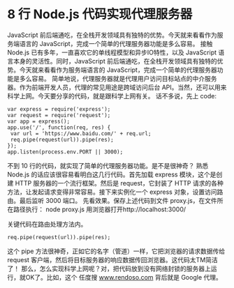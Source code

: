 # 8 行 Node.js 代码实现代理服务器

JavaScript 前后端通吃，在全栈开发领域具有独特的优势。今天就来看看作为服务端语言的 JavaScript，完成一个简单的代理服务器功能是多么容易。
接触 Node.js 已有多年，一直喜欢它的单线程模型和异步IO特性，以及 JavaScript 语言本身的灵活性。同时，JavaScript 前后端通吃，在全栈开发领域具有独特的优势。今天就来看看作为服务端语言的 JavaScript，完成一个简单的代理服务器功能是多么容易。
简单地说，代理服务器就是代理用户访问目标站点的中介服务器。作为前端开发人员，代理的常见用途是跨域访问后台 API。当然，还可以用来科学上网。今天要分享的代码，就是跟科学上网有关。
话不多说，先上 code:
```
var express = require('express');
var request = require('request');
var app = express();
app.use('/', function(req, res) {
 var url = 'https://www.baidu.com/' + req.url;
 req.pipe(request(url)).pipe(res);
});
app.listen(process.env.PORT || 3000);
```

不到 10 行的代码，就实现了简单的代理服务器功能。是不是很神奇？
熟悉 Node.js 的话应该很容易看明白这几行代码。首先加载 express 模块，这个是创建 HTTP 服务器的一个流行框架。然后是 request，它封装了 HTTP 请求的各种方法，让发起请求变得非常容易。接下来实例化一个 express 对象，设置访问路由。最后监听 3000 端口。
先看效果。保存上述代码到文件 proxy.js，在文件所在路径执行：
node proxy.js
用浏览器打开http://localhost:3000/

关键代码在路由处理方法内。
```
req.pipe(request(url)).pipe(res);
```
这个 pipe 方法很神奇，正如它的名字（管道）一样，它把浏览器的请求数据传给 request 客户端，然后将目标服务器的响应数据传回浏览器。这代码太TM简洁了！
那么，怎么实现科学上网呢？对，把代码放到没有网络封锁的服务器上运行，就OK了。比如，这个 任度搜 www.rendoso.com 背后就是 Google 代理。